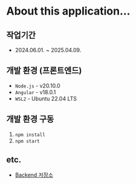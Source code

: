 # About this application...

## 작업기간

- 2024.06.01. ~ 2025.04.09.

## 개발 환경 (프론트엔드)

- ```Node.js``` - v20.10.0
- ```Angular``` - v18.0.1
- ```WSL2``` - Ubuntu 22.04 LTS

## 개발 환경 구동

1. ```npm install```
2. ```npm start```

## etc.

- [Backend 저장소](https://github.com/selosele/svc-backend)
